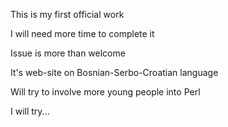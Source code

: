 This is my first official work 

I will need more time to complete it

Issue is more than welcome

It's web-site on Bosnian-Serbo-Croatian language

Will try to involve more young people into Perl

I will try...
